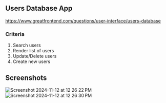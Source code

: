 ## Users Database App

https://www.greatfrontend.com/questions/user-interface/users-database

### Criteria

1. Search users
2. Render list of users
3. Update/Delete users
4. Create new users

## Screenshots
![Screenshot 2024-11-12 at 12 26 22 PM](https://github.com/user-attachments/assets/28503466-1089-41da-bb1d-c9e8a42d7e87)
![Screenshot 2024-11-12 at 12 26 30 PM](https://github.com/user-attachments/assets/258520c6-7f7f-440b-b77f-24ebaaddb0d5)
